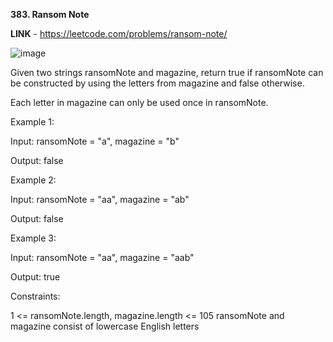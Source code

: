**383. Ransom Note**

**LINK** - https://leetcode.com/problems/ransom-note/

![image](https://user-images.githubusercontent.com/92528845/190101733-9b6eee39-fc77-4f12-85b2-566c81ba2f1a.png)


Given two strings ransomNote and magazine, return true if ransomNote can be constructed by using the letters from magazine and false otherwise.

Each letter in magazine can only be used once in ransomNote.

 
Example 1:

Input: ransomNote = "a", magazine = "b"

Output: false


Example 2:

Input: ransomNote = "aa", magazine = "ab"

Output: false


Example 3:

Input: ransomNote = "aa", magazine = "aab"

Output: true
 

Constraints:

1 <= ransomNote.length, magazine.length <= 105
ransomNote and magazine consist of lowercase English letters
